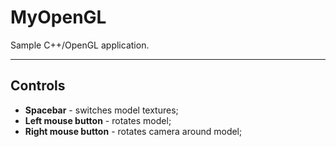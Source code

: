 # MyOpenGL
Sample C++/OpenGL application.

---
## Controls
* **Spacebar** - switches model textures;
* **Left mouse button** - rotates model;
* **Right mouse button** - rotates camera around model;

